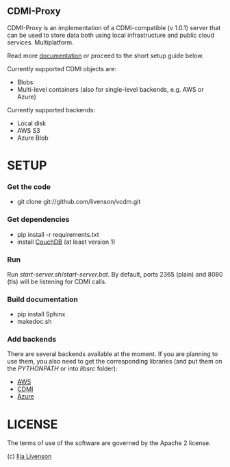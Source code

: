 CDMI-Proxy
----------

CDMI-Proxy is an implementation of a CDMI-compatible (v 1.0.1) server that can be used to store data both using local infrastructure and public cloud services. Multiplatform.

Read more [documentation](http://resources.venus-c.eu/cdmiproxy/docs/index.html) or proceed to the short setup guide below.

Currently supported CDMI objects are:
 * Blobs
 * Multi-level containers (also for single-level backends, e.g. AWS or Azure)

Currently supported backends:
 * Local disk
 * AWS S3
 * Azure Blob

SETUP
=====

### Get the code
 * git clone git://github.com/livenson/vcdm.git

### Get dependencies
 * pip install -r requirements.txt
 * install [CouchDB](http://couchdb.apache.org/)  (at least version 1) 

### Run
Run _start-server.sh_/_start-server.bat_. By default, ports 2365 (plain) and 8080 (tls) will be listening for CDMI calls.

### Build documentation
* pip install Sphinx
* makedoc.sh

### Add backends
There are several backends available at the moment. If you are planning to use them, you also need to get the
corresponding libraries (and put them on the _PYTHONPATH_ or into _libsrc_ folder):
 * [AWS](http://code.google.com/p/boto/)
 * [CDMI](https://github.com/livenson/libcdmi-python)
 * [Azure](https://github.com/livenson/pyazure)

LICENSE
=======

The terms of use of the software are governed by the Apache 2 license.

(c) [Ilja Livenson](mailto:ilja.livenson@gmail.com)
